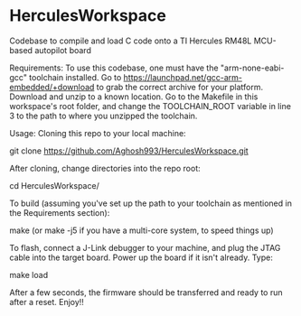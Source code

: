 # HerculesWorkspace
Codebase to compile and load C code onto a TI Hercules RM48L MCU-based autopilot board 

Requirements:
To use this codebase, one must have the "arm-none-eabi-gcc" toolchain 
installed. Go to https://launchpad.net/gcc-arm-embedded/+download to 
grab the correct archive for your platform. Download and unzip to a 
known location. Go to the Makefile in this workspace's root folder, and 
change the TOOLCHAIN_ROOT variable in line 3 to the path to where you 
unzipped the toolchain.

Usage:
Cloning this repo to your local machine:

git clone https://github.com/Aghosh993/HerculesWorkspace.git

After cloning, change directories into the repo root:

cd HerculesWorkspace/

To build (assuming you've set up the path to your toolchain as mentioned 
in the Requirements section):

make (or make -j5 if you have a multi-core system, to speed things up)

To flash, connect a J-Link debugger to your machine, and plug the JTAG 
cable into the target board. Power up the board if it isn't already. 
Type:

make load

After a few seconds, the firmware should be transferred and ready to run 
after a reset. Enjoy!!
